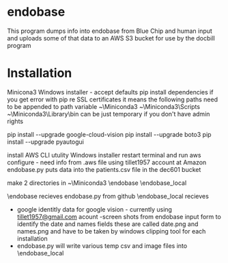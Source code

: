 # endobase

This program dumps info into endobase from Blue Chip and human input and uploads some of that data to an AWS S3 bucket for use by the docbill program




Installation
============

Minicona3  Windows installer - accept defaults
pip install dependencies
 if you get error with pip  re SSL certificates it means the following paths need to be appended to path variable
 ~\Miniconda3  ~\Miniconda3\Scripts   ~\Miniconda3\Library\bin
 can be just temporary if you don't have admin rights

pip install --upgrade google-cloud-vision
pip install --upgrade boto3
pip install --upgrade pyautogui

install AWS CLI utulity  Windows installer  restart terminal and run aws configure - need info from .aws file
using tillet1957 account at Amazon
endobase.py puts data into the patients.csv file in the dec601 bucket

make 2 directories in ~\Miniconda3
 \endobase
 \endobase_local

\endobase recieves endobase.py from github
\endobase_local recieves
  - google identitly data for google vision - currently using tillet1957@gmail.com acount
  -screen shots from endobase input form to identify the date and names fields
    these are called date.png and names.png and have to be taken by windows clipping tool for each installation
  - endobase.py will write various temp csv and image files into \endobase_local
    
